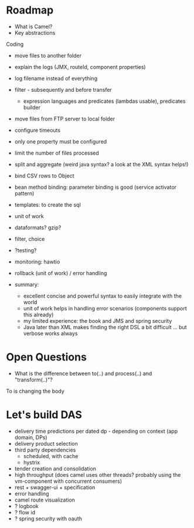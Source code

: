 
Roadmap
=======

* What is Camel?
* Key abstractions

Coding
* move files to another folder
* explain the logs (JMX, routeId, component properties)
* log filename instead of everything
* filter - subsequently and before transfer
  * expression languages and predicates (lambdas usable), predicates builder
* move files from FTP server to local folder
* configure timeouts
* only one property must be configured
* limit the number of files processed
* split and aggregate (weird java syntax? a look at the XML syntax helps!)
* bind CSV rows to Object
* bean method binding: parameter binding is good (service activator pattern)

* templates: to create the sql

* unit of work

* dataformats? gzip?
* filter, choice
* ?testing?
* monitoring: hawtio

* rollback (unit of work) / error handling

* summary:
  * excellent concise and powerful syntax to easily integrate with the world
  * unit of work helps in handling error scenarios (components support this already)
  * my limited experience: the book and JMS and spring security
  * Java later than XML makes finding the right DSL a bit difficult ... but verbose works always

Open Questions
==============

* What is the difference between to(..) and process(..) and "transform(..)"?

To is changing the body


Let's build DAS
===============
 * delivery time predictions per dated dp - depending on context (app domain, DPs)
 * delivery product selection
 * third party dependencies
   * scheduled, with cache
   * hystrix
 * tender creation and consolidation
 * high throughput (does camel uses other threads? probably using the vm-component with concurrent consumers)
 * rest + swagger-ui + specification
 * error handling
 * camel route visualization
 * ? logbook
 * ? flow id
 * ? spring security with oauth

